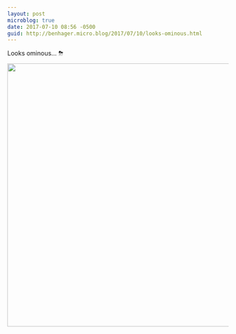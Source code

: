 ```yaml
---
layout: post
microblog: true
date: 2017-07-10 08:56 -0500
guid: http://benhager.micro.blog/2017/07/10/looks-ominous.html
---
```

Looks ominous... ⛈

<img src="http://hager.blog/uploads/2017/03270bb8db.jpg" width="600" height="600" style="height: auto" />
